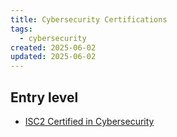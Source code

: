 ```yaml
---
title: Cybersecurity Certifications
tags:
  - cybersecurity
created: 2025-06-02
updated: 2025-06-02
---
```


## Entry level

- [ISC2 Certified in Cybersecurity](https://my.isc2.org/s/Candidate-Benefits?Candidate=true)